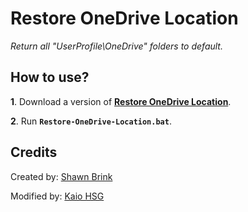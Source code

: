# Restore OneDrive Location

*Return all "UserProfile\OneDrive" folders to default.*

## How to use?

**1**. Download a version of [**Restore OneDrive Location**](https://github.com/kaiohsg/restore-one-drive-location/releases/latest).

**2**. Run **`Restore-OneDrive-Location.bat`**.

## Credits

Created by: [Shawn Brink](https://www.tenforums.com/tutorials/23504-users-personal-folders-restore-default-location-windows-10-a.html)

Modified by: [Kaio HSG](https://github.com/kaiohsg/restore-one-drive-location)
